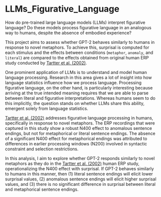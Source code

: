# LLMs_Figurative_Language

How do pre-trained large language models (LLMs) interpret figurative language? Do these models process figurative language in an analogous way to humans, despite the absence of embodied experience? 

This project aims to assess whether GPT-2 behaves similarly to humans in response to novel metaphors. To achieve this, surprisal is computed for each stimulus and the effects between conditions (`metaphor`, `anomaly`, and `literal`) are compared to the effects obtained from original human ERP study conducted by [Tartter et al. (2002)](https://doi.org/10.1006/brln.2001.2610).

One prominent application of LLMs is to understand and model human language processing. Research in this area gives a lot of insight into how language statistics influence how we process language. Processing figurative language, on the other hand, is particularly interesting because arriving at the true intended meaning requires that we are able to parse between literal and figurative interpretations. Whereas humans seem to do this implicitly, the question stands on whether LLMs share this ability, emergent solely from language statistics.

[Tartter et al. (2002)](https://doi.org/10.1006/brln.2001.2610) addresses figurative language processing in humans, specifically in response to novel metaphors. The ERP recordings that were captured in this study show a robust N400 effect to anomalous sentence endings, but not for metaphorical or literal sentence endings. The absence of a significant N400 effect for metaphorical endings was attributed to differences in earlier processing windows (N200) involved in syntactic constraint and selection restrictions.

In this analysis, I aim to explore whether GPT-2 responds similarly to novel metaphors as they do in the [Tartter et al. (2002)](https://doi.org/10.1006/brln.2001.2610) human ERP study, operationalizing the N400 effect with surprisal. If GPT-2 behaves similarly to humans in this manner, then (1) literal sentence endings will elicit lower surprisal values, (2) anomalous sentence endings will elicit higher surprisal values, and (3) there is no significant difference in surprisal between literal and metaphorical sentence endings.